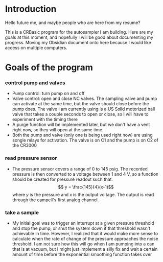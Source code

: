 # Introduction
Hello future me, and maybe people who are here from my resume?

This is a CRBasic program for the autosampler I am building. Here are my goals at this moment, and hopefully I will be good about documenting my progress. Moving my Obsidian document onto here because I would like access on multiple computers.

# Goals of the program
### control pump and valves 
- Pump control: turn pump on and off
- Valve control: open and close NC valves. The sampling valve and pump can activate at the same time, but the valve should close before the pump does. The valve I am currently using is a US Solid motorized ball valve that takes a couple seconds to open or close, so I will have to experiment with the timing there
-  A purge function will be implemented later, but we don't have a vent right now, so they will open at the same time.
- Both the pump and valve (only one is being used right now) are using songle relays for activation. The valve is on C1 and the pump is on C2 of the CR3000
  
### read pressure sensor
- The pressure sensor covers a range of 0 to 145 psig. The recorded pressure is then converted to a voltage between 1 and 4 V, so a function should be created for pressure readout such that:
$$ y = \frac{145}{4}(x-1)$$ where $y$ is the pressure and $x$ is the output voltage. The output is read through the campell's first analog channel.

### take a sample
- My initial goal was to trigger an interrupt at a given pressure threshold and stop the pump, or shut the system down if that threshold wasn't achievable in time. However, I realized that it would make more sense to calculate when the rate of change of the pressure approaches the noise threshold. I am not sure how this will go when I am pumping into a can that is at vacuum, but I might just implement a silly fix and wait a certain amount of time before the exponential smoothing function takes over
